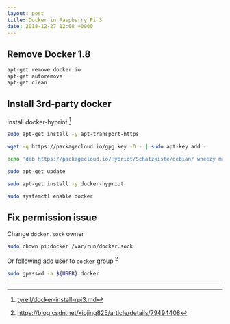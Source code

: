 ```yaml
---
layout: post
title: Docker in Raspberry Pi 3
date: 2018-12-27 12:08 +0000
---
```


## Remove Docker 1.8
```bash
apt-get remove docker.io
apt-get autoremove
apt-get clean
```


## Install 3rd-party docker
Install docker-hypriot [^1]

[^1]: [tyrell/docker-install-rpi3.md](https://gist.github.com/tyrell/2963c6b121f79096ee0008f5a47cf347)


```bash
sudo apt-get install -y apt-transport-https

wget -q https://packagecloud.io/gpg.key -O - | sudo apt-key add -

echo 'deb https://packagecloud.io/Hypriot/Schatzkiste/debian/ wheezy main' | sudo tee /etc/apt/sources.list.d/hypriot.list

sudo apt-get update

sudo apt-get install -y docker-hypriot

sudo systemctl enable docker
```


## Fix permission issue

Change `docker.sock` owner
```bash
sudo chown pi:docker /var/run/docker.sock
```
Or following add user to `docker` group [^2]
```bash
sudo gpasswd -a ${USER} docker
```
[^2]: https://blog.csdn.net/xiojing825/article/details/79494408







---
